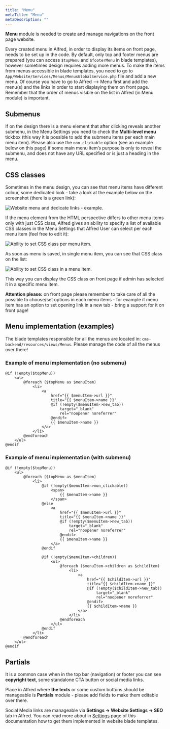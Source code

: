 ```yaml
---
title: "Menu"
metaTitle: "Menu"
metaDescription: ""
---
```


**Menu** module is needed to create and manage navigations on the front page website.

Every created menu in Alfred, in order to display its items on front page, needs to be set up in the code. By default, only top and footer menus are prepared (you can access `$topMenu` and `$footerMenu` in blade templates), however sometimes design requires adding more menus. To make the items from menus accessible in blade templates, you need to go to `App/Website/Services/Menus/MenusGlobalService.php` file and add a new menu. Of course you have to go to Alfred --> Menu first and add the menu(s) and the links in order to start displaying them on front page. Remember that the order of menus visible on the list in Alfred (in Menu module) is important. 

## Submenus
If on the design there is a menu element that after clicking reveals another submenu, in the Menu Settings you need to check the **Multi-level menu** tickbox (this way it is possible to add the submenu items per each main menu item). Please also use the `non_clickable` option (see an example below on this page) if some main menu item’s purpose is only to reveal the submenu, and does not have any URL specified or is just a heading in the menu.

## CSS classes
Sometimes in the menu design, you can see that menu items have different colour, some dedicated look - take a look at the example below on the screenshot (there is a green link):

<img src="/menu-extra-css-class.png" alt="Website menu and dedicate links - example." />

If the menu element from the HTML perspective differs to other menu items only with just CSS class, Alfred gives an ability to specify a list of available CSS classes in the Menu Settings that Alfred User can select per each menu item (feel free to edit it):

<img src="/menu-edit.png" alt="Ability to set CSS class per menu item." />

As soon as menu is saved, in single menu item, you can see that CSS class on the list:

<img src="/menu-edit-css.png" alt="Ability to set CSS class in a menu item." />

This way you can display the CSS class on front page if admin has selected it in a specific menu item.

**Attention please:** on front page please remember to take care of all the possible to choose/set options in each menu items - 
for example if menu item has an option to set opening link in a new tab - bring a support for it on front page!

## Menu implementation (examples)
The blade templates responsible for all the menus are located in: `cms-backend/resources/views/Menus`. Please manage the code of all the menus over there!

### Example of menu implementation (no submenu)
```
@if (!empty($topMenu))
    <ul>
        @foreach ($topMenu as $menuItem)
            <li>
                <a
                    href="{{ $menuItem->url }}"
                    title="{{ $menuItem->name }}"
                    @if (!empty($menuItem->new_tab))
                        target="_blank"
                        rel="noopener noreferrer"
                    @endif>
                    {{ $menuItem->name }}
                </a>
            </li>
        @endforeach
    </ul>
@endif
```

### Example of menu implementation (with submenu)
```
@if (!empty($topMenu))
    <ul>
        @foreach ($topMenu as $menuItem)
            <li>
                @if (!empty($menuItem->non_clickable))
                    <span>
                        {{ $menuItem->name }}
                    </span>
                @else
                    <a
                        href="{{ $menuItem->url }}"
                        title="{{ $menuItem->name }}"
                        @if (!empty($menuItem->new_tab))
                            target="_blank"
                            rel="noopener noreferrer"
                        @endif>
                        {{ $menuItem->name }}
                    </a>
                @endif

                @if (!empty($menuItem->children))
                    <ul>
                        @foreach ($menuItem->children as $childItem)
                            <li>
                                <a
                                    href="{{ $childItem->url }}"
                                    title="{{ $childItem->name }}"
                                    @if (!empty($childItem->new_tab))
                                        target="_blank"
                                        rel="noopener noreferrer"
                                    @endif>
                                    {{ $childItem->name }}
                                </a>
                            </li>
                        @endforeach
                    </ul>
                @endif
            </li>
        @endforeach
    </ul>
@endif
```

## Partials
It is a common case when in the top bar (navigation) or footer you can see **copyright text**, some standalone CTA button or social media links. 

Place in Alfred where **the texts** or some custom buttons should be manageable is **Partials** module - please add fields to make them editable over there.

Social Media links are manageable via **Settings -> Website Settings -> SEO** tab in Alfred. You can read more about in [Settings](/settings) page of this documentation how to get them implemented in website blade templates.
